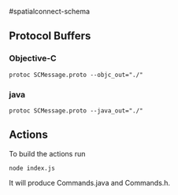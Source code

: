 #spatialconnect-schema

## Protocol Buffers

### Objective-C
```
protoc SCMessage.proto --objc_out="./"
```

### java
```
protoc SCMessage.proto --java_out="./"
```

## Actions
To build the actions run
```
node index.js
```
It will produce Commands.java and Commands.h. 

